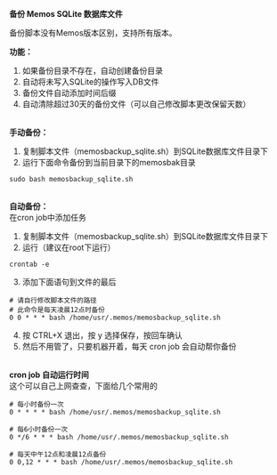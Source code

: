 **备份 Memos SQLite 数据库文件**

备份脚本没有Memos版本区别，支持所有版本。

**功能：**
1. 如果备份目录不存在，自动创建备份目录
2. 自动将未写入SQLite的操作写入DB文件
3. 备份文件自动添加时间后缀
4. 自动清除超过30天的备份文件（可以自己修改脚本更改保留天数）

\
**手动备份：**
1. 复制脚本文件（memosbackup_sqlite.sh）到SQLite数据库文件目录下
2. 运行下面命令备份到当前目录下的memosbak目录
```
sudo bash memosbackup_sqlite.sh
```

\
**自动备份：**\
在cron job中添加任务
1. 复制脚本文件（memosbackup_sqlite.sh）到SQLite数据库文件目录下
2. 运行（建议在root下运行）
```
crontab -e
```
3. 添加下面语句到文件的最后
```
# 请自行修改脚本文件的路径
# 此命令是每天凌晨12点时备份
0 0 * * * bash /home/usr/.memos/memosbackup_sqlite.sh 
```
4. 按 CTRL+X 退出，按 y 选择保存，按回车确认
5. 然后不用管了，只要机器开着，每天 cron job 会自动帮你备份

\
**cron job 自动运行时间**\
这个可以自己上网查查，下面给几个常用的
```
# 每小时备份一次
0 * * * * bash /home/usr/.memos/memosbackup_sqlite.sh
```
```
# 每6小时备份一次
0 */6 * * * bash /home/usr/.memos/memosbackup_sqlite.sh
```
```
# 每天中午12点和凌晨12点备份
0 0,12 * * * bash /home/usr/.memos/memosbackup_sqlite.sh
```
